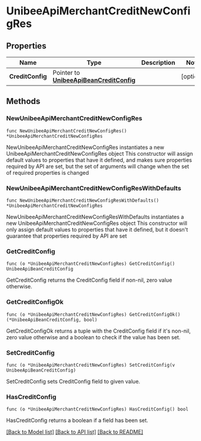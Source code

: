 # UnibeeApiMerchantCreditNewConfigRes

## Properties

Name | Type | Description | Notes
------------ | ------------- | ------------- | -------------
**CreditConfig** | Pointer to [**UnibeeApiBeanCreditConfig**](UnibeeApiBeanCreditConfig.md) |  | [optional] 

## Methods

### NewUnibeeApiMerchantCreditNewConfigRes

`func NewUnibeeApiMerchantCreditNewConfigRes() *UnibeeApiMerchantCreditNewConfigRes`

NewUnibeeApiMerchantCreditNewConfigRes instantiates a new UnibeeApiMerchantCreditNewConfigRes object
This constructor will assign default values to properties that have it defined,
and makes sure properties required by API are set, but the set of arguments
will change when the set of required properties is changed

### NewUnibeeApiMerchantCreditNewConfigResWithDefaults

`func NewUnibeeApiMerchantCreditNewConfigResWithDefaults() *UnibeeApiMerchantCreditNewConfigRes`

NewUnibeeApiMerchantCreditNewConfigResWithDefaults instantiates a new UnibeeApiMerchantCreditNewConfigRes object
This constructor will only assign default values to properties that have it defined,
but it doesn't guarantee that properties required by API are set

### GetCreditConfig

`func (o *UnibeeApiMerchantCreditNewConfigRes) GetCreditConfig() UnibeeApiBeanCreditConfig`

GetCreditConfig returns the CreditConfig field if non-nil, zero value otherwise.

### GetCreditConfigOk

`func (o *UnibeeApiMerchantCreditNewConfigRes) GetCreditConfigOk() (*UnibeeApiBeanCreditConfig, bool)`

GetCreditConfigOk returns a tuple with the CreditConfig field if it's non-nil, zero value otherwise
and a boolean to check if the value has been set.

### SetCreditConfig

`func (o *UnibeeApiMerchantCreditNewConfigRes) SetCreditConfig(v UnibeeApiBeanCreditConfig)`

SetCreditConfig sets CreditConfig field to given value.

### HasCreditConfig

`func (o *UnibeeApiMerchantCreditNewConfigRes) HasCreditConfig() bool`

HasCreditConfig returns a boolean if a field has been set.


[[Back to Model list]](../README.md#documentation-for-models) [[Back to API list]](../README.md#documentation-for-api-endpoints) [[Back to README]](../README.md)


